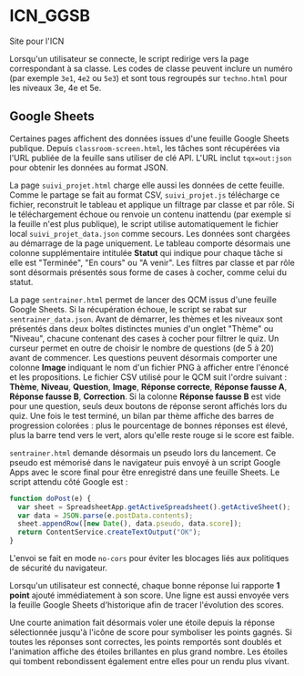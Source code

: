 # ICN_GGSB
Site pour l'ICN

Lorsqu'un utilisateur se connecte, le script redirige vers la page
correspondant à sa classe. Les codes de classe peuvent inclure un numéro
(par exemple `3e1`, `4e2` ou `5e3`) et sont tous regroupés sur
`techno.html` pour les niveaux 3e, 4e et 5e.

## Google Sheets

Certaines pages affichent des données issues d'une feuille Google Sheets
publique. Depuis `classroom-screen.html`, les tâches sont récupérées via l'URL
publiée de la feuille sans utiliser de clé API. L'URL inclut `tqx=out:json` pour
obtenir les données au format JSON.

La page `suivi_projet.html` charge elle aussi les données de cette feuille.
Comme le partage se fait au format CSV, `suivi_projet.js` télécharge ce
fichier, reconstruit le tableau et applique un filtrage par classe et par rôle.
Si le téléchargement échoue ou renvoie un contenu inattendu (par exemple si la
feuille n'est plus publique), le script utilise automatiquement le fichier local
`suivi_projet_data.json` comme secours. Les données sont chargées au
démarrage de la page uniquement. Le tableau comporte désormais une colonne
supplémentaire intitulée **Statut** qui indique pour chaque tâche si elle est
"Terminée", "En cours" ou "A venir". Les filtres par classe et par rôle sont
désormais présentés sous forme de cases à cocher, comme celui du statut.

La page `sentrainer.html` permet de lancer des QCM issus d'une feuille Google Sheets. Si la récupération échoue, le script se rabat sur `sentrainer_data.json`. Avant de démarrer, les thèmes et les niveaux sont présentés dans deux boîtes distinctes munies d'un onglet "Thème" ou "Niveau", chacune contenant des cases à cocher pour filtrer le quiz. Un curseur permet en outre de choisir le nombre de questions (de 5 à 20) avant de commencer.
Les questions peuvent désormais comporter une colonne **Image** indiquant le nom d'un fichier PNG à afficher entre l'énoncé et les propositions.
Le fichier CSV utilisé pour le QCM suit l'ordre suivant : **Thème**, **Niveau**, **Question**, **Image**, **Réponse correcte**, **Réponse fausse A**, **Réponse fausse B**, **Correction**.
Si la colonne **Réponse fausse B** est vide pour une question, seuls deux boutons de réponse seront affichés lors du quiz.
Une fois le test terminé, un bilan par thème affiche des barres de progression colorées :
plus le pourcentage de bonnes réponses est élevé, plus la barre tend vers le vert, alors qu'elle reste rouge si le score est faible.

`sentrainer.html` demande désormais un pseudo lors du lancement. Ce pseudo est
mémorisé dans le navigateur puis envoyé à un script Google Apps avec le score
final pour être enregistré dans une feuille Sheets. Le script attendu côté
Google est :

```javascript
function doPost(e) {
  var sheet = SpreadsheetApp.getActiveSpreadsheet().getActiveSheet();
  var data = JSON.parse(e.postData.contents);
  sheet.appendRow([new Date(), data.pseudo, data.score]);
  return ContentService.createTextOutput("OK");
}
```

L'envoi se fait en mode `no-cors` pour éviter les blocages liés aux politiques
de sécurité du navigateur.

Lorsqu'un utilisateur est connecté, chaque bonne réponse lui rapporte
**1 point** ajouté immédiatement à son score. Une ligne est aussi envoyée vers
la feuille Google Sheets d'historique afin de tracer l'évolution des scores.

Une courte animation fait désormais voler une étoile depuis la réponse
sélectionnée jusqu'à l'icône de score pour symboliser les points gagnés.
Si toutes les réponses sont correctes, les points remportés sont doublés et
l'animation affiche des étoiles brillantes en plus grand nombre. Les étoiles
qui tombent rebondissent également entre elles pour un rendu plus vivant.
